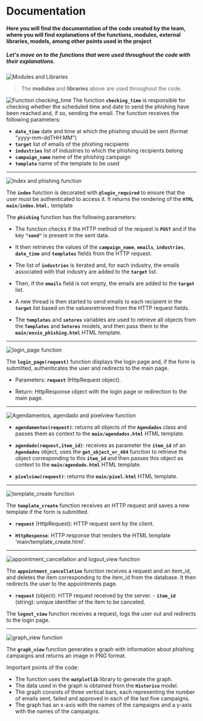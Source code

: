 # Documentation

#### **Here you will find the documentation of the code created by the team, where you will find explanations of the functions, modules, external libraries, models, among other points used in the project**

##### Let's move on to the functions that were used throughout the code with their explanations.

![Modules and Libraries](./images/Screenshot_1.png)
>The **modules** and **libraries** above are used throughout the code.

![Function checking_time](/images/Screenshot_2.png)
The function **`checking_time`** is responsible for checking whether the scheduled time and date to send the phishing have been reached and, if so, sending the email. The function receives the following parameters:

- **`date_time`** date and time at which the phishing should be sent (format "yyyy-mm-ddTHH:MM")
- **`target`** list of emails of the phishing recipients
- **`industries`** list of industries to which the phishing recipients belong
- **`campaign_name`** name of the phishing campaign
- **`template`** name of the template to be used

----------------------------------------------------------------
![Index and phishing function](/images/Screenshot_3.png)

The **`index`** function is decorated with **`@login_required`** to ensure that the user must be authenticated to access it. It returns the rendering of the **`HTML main/index.html.`** template

The **`phishing`** function has the following parameters:

- The function checks if the HTTP method of the request is **`POST`** and if the key **`"send"`** is present in the sent data.

- It then retrieves the values ​​of the **`campaign_name`**, **`emails`**, **`industries`**, **`date_time`** and **`templates`** fields from the HTTP request.

- The list of **`industries`** is iterated and, for each industry, the emails associated with that industry are added to the **`target`** list.

- Then, if the **`emails`** field is not empty, the emails are added to the **`target`** list.

- A new thread is then started to send emails to each recipient in the **`target`** list based on the values ​​retrieved from the HTTP request fields.

- The **`templates`** and **`setores`** variables are used to retrieve all objects from the **`Templates`** and **`Setores`** models, and then pass them to the **`main/envio_phishing.html`** HTML template.

----------------------------------------------------------------
![login_page function](/images/Screenshot_4.png)

The **`login_page(request)`** function displays the login page and, if the form is submitted, authenticates the user and redirects to the main page.

- Parameters: **`request`** (HttpRequest object).

- Return: HttpResponse object with the login page or redirection to the main page.

----------------------------------------------------------------
![Agendamentos, agendado and pixelview function](/images/Screenshot_5.png)

- **`agendamentos(request)`**: returns all objects of the **`Agendados`** class and passes them as context to the **`main/agendados.html`** HTML template.

- **`agendado(request,item_id)`**: receives as parameter the **`item_id`** of an **`Agendados`** object, uses the **`get_object_or_404`** function to retrieve the object corresponding to this **`item_id`** and then passes this object as context to the **`main/agendado.html`** HTML template.

- **`pixelview(request)`**: returns the **`main/pixel.html`** HTML template.

----------------------------------------------------------------
![template_create function](/images/Screenshot_6.png)

The **`template_create`** function receives an HTTP request and saves a new template if the form is submitted.

- **`request`** (HttpRequest): HTTP request sent by the client.

- **`HttpResponse`**: HTTP response that renders the HTML template 'main/template_create.html'.

----------------------------------------------------------------
![appointment_cancellation and logout_view function](/images/Screenshot_7.png)

The **`appointment_cancellation`** function receives a request and an item_id, and deletes the item corresponding to the item_id from the database. It then redirects the user to the appointments page.

- **`request`** (object): HTTP request received by the server. - **`item_id`** (string): unique identifier of the item to be canceled.

The **`logout_view`** function receives a request, logs the user out and redirects to the login page.

----------------------------------------------------------------
![graph_view function](/images/Screenshot_8.png)

The **`graph_view`** function generates a graph with information about phishing campaigns and returns an image in PNG format.

Important points of the code:

- The function uses the **`matplotlib`** library to generate the graph.
- The data used in the graph is obtained from the **`Historico`** model.
- The graph consists of three vertical bars, each representing the number of emails sent, failed and approved in each of the last five campaigns.
- The graph has an x-axis with the names of the campaigns and a y-axis with the names of the campaigns.
